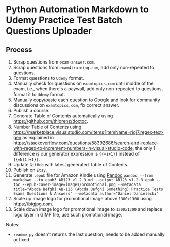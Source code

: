 # Python Automation Markdown to Udemy Practice Test Batch Questions Uploader

## Process

1. Scrap questions from `exam-answer.com`.
2. Scrap questions from `exam4training.com`, add only non-repeated to questions.
3. Format questions to `Udemy` format.
4. Manually check for questions on `examtopics.com` until middle of the exam, i.e., when there's a paywall, add only non-repeated to questions, format it to `Udemy` format.
5. Manually copy/paste each question to Google and look for community discussions on `examtopics.com`, fix correct answer.
6. Publish a course.
7. Generate Table of Contents automatically using https://github.com/thlorenz/doctoc.
8. Number Table of Contents using https://marketplace.visualstudio.com/items?itemName=rioj7.regex-text-gen as explained in https://stackoverflow.com/questions/58392686/search-and-replace-with-regex-to-increment-numbers-in-visual-studio-code, the only 1 difference is our generator expression is `{{=i+1}}` instead of `{{=N[1]+1}}`.
9. Update `GitHub` with latest generated Table of Contents.
10. Publish on `Etsy`.
11. Generate `.epub` file for Amazon Kindle using [Pandoc](https://pandoc.org) `pandoc --from markdown --to epub3 AB123_v1.2.3.md --output AB123_v1.2.3.epub --toc --epub-cover-image=images/promotional.png --metadata title="Abcda Befghi AB-123 (Abcda Befghi Something) Practice Tests Exams Questions & Answers" --metadata author="Daniel Danielecki"`
12. Scale up image logo for promotional image above `1300x1300` using https://bigjpg.com.
13. Scale down image logo for promotional image to `1300x1300` and replace logo layer in GIMP file, use such promotional image.

Notes:
- `readme.py` doesn't returns the last question, needs to be added manually or fixed
